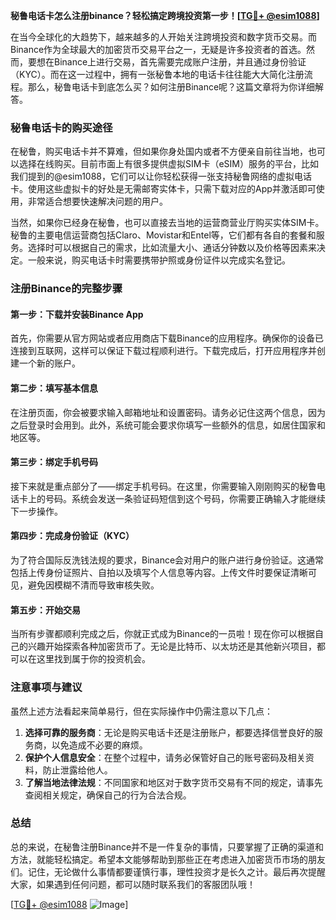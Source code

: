 **秘鲁电话卡怎么注册binance？轻松搞定跨境投资第一步！[[TG💪+ @esim1088](https://t.me/s/esim1088)]**

在当今全球化的大趋势下，越来越多的人开始关注跨境投资和数字货币交易。而Binance作为全球最大的加密货币交易平台之一，无疑是许多投资者的首选。然而，要想在Binance上进行交易，首先需要完成账户注册，并且通过身份验证（KYC）。而在这一过程中，拥有一张秘鲁本地的电话卡往往能大大简化注册流程。那么，秘鲁电话卡到底怎么买？如何注册Binance呢？这篇文章将为你详细解答。

### 秘鲁电话卡的购买途径

在秘鲁，购买电话卡并不算难，但如果你身处国内或者不方便亲自前往当地，也可以选择在线购买。目前市面上有很多提供虚拟SIM卡（eSIM）服务的平台，比如我们提到的@esim1088，它们可以让你轻松获得一张支持秘鲁网络的虚拟电话卡。使用这些虚拟卡的好处是无需邮寄实体卡，只需下载对应的App并激活即可使用，非常适合想要快速解决问题的用户。

当然，如果你已经身在秘鲁，也可以直接去当地的运营商营业厅购买实体SIM卡。秘鲁的主要电信运营商包括Claro、Movistar和Entel等，它们都有各自的套餐和服务。选择时可以根据自己的需求，比如流量大小、通话分钟数以及价格等因素来决定。一般来说，购买电话卡时需要携带护照或身份证件以完成实名登记。

### 注册Binance的完整步骤

#### 第一步：下载并安装Binance App
首先，你需要从官方网站或者应用商店下载Binance的应用程序。确保你的设备已连接到互联网，这样可以保证下载过程顺利进行。下载完成后，打开应用程序并创建一个新的账户。

#### 第二步：填写基本信息
在注册页面，你会被要求输入邮箱地址和设置密码。请务必记住这两个信息，因为之后登录时会用到。此外，系统可能会要求你填写一些额外的信息，如居住国家和地区等。

#### 第三步：绑定手机号码
接下来就是重点部分了——绑定手机号码。在这里，你需要输入刚刚购买的秘鲁电话卡上的号码。系统会发送一条验证码短信到这个号码，你需要正确输入才能继续下一步操作。

#### 第四步：完成身份验证（KYC）
为了符合国际反洗钱法规的要求，Binance会对用户的账户进行身份验证。这通常包括上传身份证照片、自拍以及填写个人信息等内容。上传文件时要保证清晰可见，避免因模糊不清而导致审核失败。

#### 第五步：开始交易
当所有步骤都顺利完成之后，你就正式成为Binance的一员啦！现在你可以根据自己的兴趣开始探索各种加密货币了。无论是比特币、以太坊还是其他新兴项目，都可以在这里找到属于你的投资机会。

### 注意事项与建议

虽然上述方法看起来简单易行，但在实际操作中仍需注意以下几点：

1. **选择可靠的服务商**：无论是购买电话卡还是注册账户，都要选择信誉良好的服务商，以免造成不必要的麻烦。
2. **保护个人信息安全**：在整个过程中，请务必保管好自己的账号密码及相关资料，防止泄露给他人。
3. **了解当地法律法规**：不同国家和地区对于数字货币交易有不同的规定，请事先查阅相关规定，确保自己的行为合法合规。

### 总结

总的来说，在秘鲁注册Binance并不是一件复杂的事情，只要掌握了正确的渠道和方法，就能轻松搞定。希望本文能够帮助到那些正在考虑进入加密货币市场的朋友们。记住，无论做什么事情都要谨慎行事，理性投资才是长久之计。最后再次提醒大家，如果遇到任何问题，都可以随时联系我们的客服团队哦！

[[TG💪+ @esim1088](https://t.me/s/esim1088) ![Image](https://i.postimg.cc/4NQfJmqS/Snipaste-2025-05-13-00-14-12.png)]